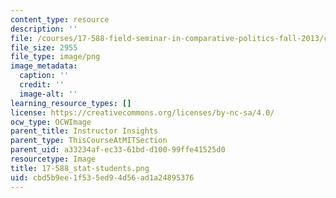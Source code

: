 ```yaml
---
content_type: resource
description: ''
file: /courses/17-588-field-seminar-in-comparative-politics-fall-2013/cbd5b9ee1f535ed94d56ad1a24895376_17-588_stat-students.png
file_size: 2955
file_type: image/png
image_metadata:
  caption: ''
  credit: ''
  image-alt: ''
learning_resource_types: []
license: https://creativecommons.org/licenses/by-nc-sa/4.0/
ocw_type: OCWImage
parent_title: Instructor Insights
parent_type: ThisCourseAtMITSection
parent_uid: a33234af-ec33-61bd-d100-99ffe41525d0
resourcetype: Image
title: 17-588_stat-students.png
uid: cbd5b9ee-1f53-5ed9-4d56-ad1a24895376
---
```

